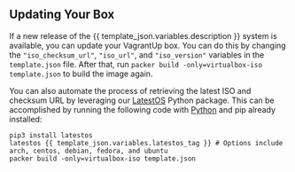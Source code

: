 ## Updating Your Box

If a new release of the {{ template_json.variables.description }} system is available, you can update your VagrantUp box. You can do this by changing the `"iso_checksum_url"`, `"iso_url"`, and `"iso_version"` variables in the `template.json` file. After that, run `packer build -only=virtualbox-iso template.json` to build the image again.

You can also automate the process of retrieving the latest ISO and checksum URL by leveraging our [LatestOS](https://pypi.org/project/latestos/) Python package. This can be accomplished by running the following code with [Python](https://github.com/ProfessorManhattan/ansible-python) and pip already installed:

```shell
pip3 install latestos
latestos {{ template_json.variables.latestos_tag }} # Options include arch, centos, debian, fedora, and ubuntu
packer build -only=virtualbox-iso template.json
```
